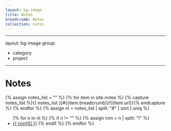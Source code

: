 ```yaml
---
layout: bg-image
title: Notes
breadcrumb: Notes
collection: notes
---
```

---
layout: bg-image
group:
- category
- project
---
<h1>
	Notes
</h1>

{% assign notes_list = "" %}
{% for item in site.notes %}
  {% capture notes_list %}{{ notes_list }}#{{item.breadcrumb}}!{{item.url}}{% endcapture %}
{% endfor %}
{% assign nl = notes_list | split: "#" | sort | uniq %}
<ul>
  {% for n in nl %}
    {% if n != "" %}
      {% assign nnn = n | split: "!" %}
      <li><a href="{{ nnn[1] | relative_url }}">{{ nnn[0] }}</a>
    {% endif %}
  {% endfor %}
</ul>
